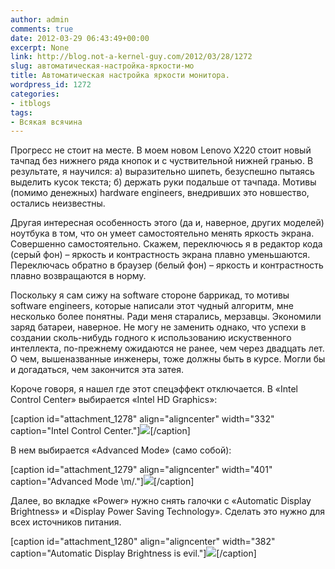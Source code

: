```yaml
---
author: admin
comments: true
date: 2012-03-29 06:43:49+00:00
excerpt: None
link: http://blog.not-a-kernel-guy.com/2012/03/28/1272
slug: автоматическая-настройка-яркости-мо
title: Автоматическая настройка яркости монитора.
wordpress_id: 1272
categories:
- itblogs
tags:
- Всякая всячина
---
```


Прогресс не стоит на месте. В моем новом Lenovo X220 стоит новый тачпад без нижнего ряда кнопок и с чуствительной нижней гранью. В результате, я научился: а) выразительно шипеть, безуспешно пытаясь выделить кусок текста; б) держать руки подальше от тачпада. Мотивы (помимо денежных) hardware engineers, внедривших это новшество, остались неизвестны.

Другая интересная особенность этого (да и, наверное, других моделей) ноутбука в том, что он умеет самостоятельно менять яркость экрана. Совершенно самостоятельно. Скажем, переключюсь я в редактор кода (серый фон) – яркость и контрастность экрана плавно уменьшаются. Переключась обратно в браузер (белый фон) – яркость и контрастность плавно возвращаются в норму.

<!-- more -->Поскольку я сам сижу на software стороне баррикад, то мотивы software engineers, которые написали этот чудный алгоритм, мне несколько более понятны. Ради меня старались, мерзавцы. Экономили заряд батареи, наверное. Не могу не заменить однако, что успехи в создании сколь-нибудь годного к использованию искуственного интеллекта, по-прежнему ожидаются не ранее, чем через двадцать лет. О чем, вышеназванные инженеры, тоже должны быть в курсе. Могли бы и догадаться, чем закончится эта затея.

Короче говоря, я нашел где этот спецэффект отключается. В «Intel Control Center» выбирается «Intel HD Graphics»:

[caption id="attachment_1278" align="aligncenter" width="332" caption="Intel Control Center."][![](http://blog.not-a-kernel-guy.com/wp-content/uploads/2012/03/intel_control_center.png)](http://blog.not-a-kernel-guy.com/wp-content/uploads/2012/03/intel_control_center.png)[/caption]

В нем выбирается «Advanced Mode» (само собой):

[caption id="attachment_1279" align="aligncenter" width="401" caption="Advanced Mode \\m/."][![](http://blog.not-a-kernel-guy.com/wp-content/uploads/2012/03/intel_hd_graphics.png)](http://blog.not-a-kernel-guy.com/wp-content/uploads/2012/03/intel_hd_graphics.png)[/caption]

Далее, во вкладке «Power» нужно снять галочки с «Automatic Display Brightness» и «Display Power Saving Technology». Сделать это нужно для всех источников питания.

[caption id="attachment_1280" align="aligncenter" width="382" caption="Automatic Display Brightness is evil."][![](http://blog.not-a-kernel-guy.com/wp-content/uploads/2012/03/automatic_display_brightness.png)](http://blog.not-a-kernel-guy.com/wp-content/uploads/2012/03/automatic_display_brightness.png)[/caption]

